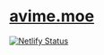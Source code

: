 # [avime.moe](https://avime.moe)

[![Netlify Status](https://api.netlify.com/api/v1/badges/26a8c011-1772-4c66-8d65-d799ba0be04b/deploy-status)](https://app.netlify.com/sites/avime/deploys)

